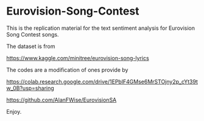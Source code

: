 # Eurovision-Song-Contest

This is the replication material for the text sentiment analysis for Eurovision Song Contest songs.

The dataset is from 

https://www.kaggle.com/minitree/eurovision-song-lyrics

The codes are a modification of ones provide by 

https://colab.research.google.com/drive/1EPblF4GMse6MrSTOjny2p_cYt39tw_0B?usp=sharing

https://github.com/AlanFWise/EurovisionSA


Enjoy.
